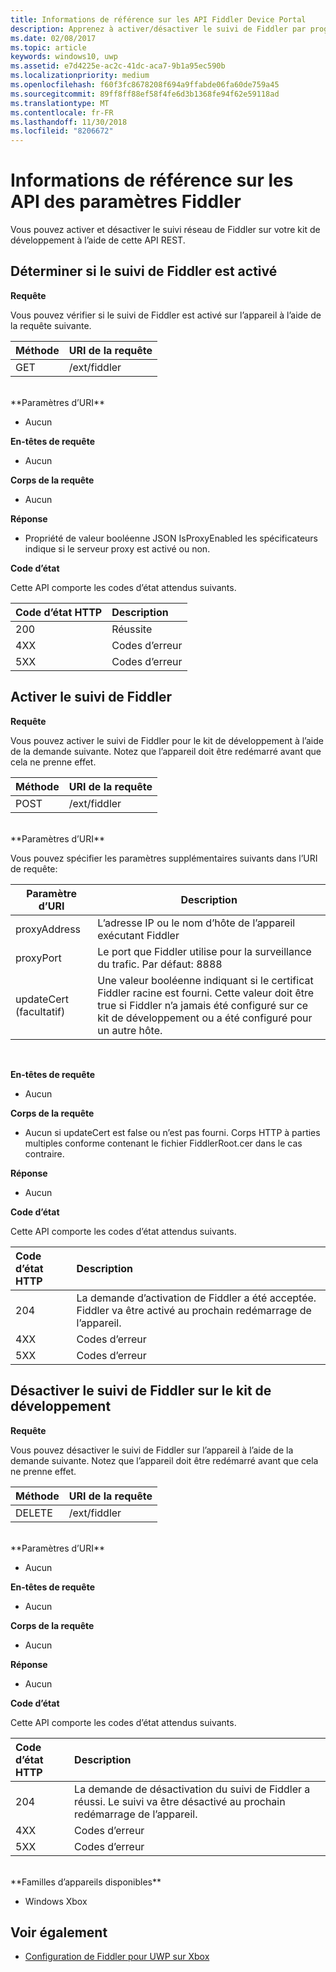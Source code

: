 ```yaml
---
title: Informations de référence sur les API Fiddler Device Portal
description: Apprenez à activer/désactiver le suivi de Fiddler par programmation.
ms.date: 02/08/2017
ms.topic: article
keywords: windows10, uwp
ms.assetid: e7d4225e-ac2c-41dc-aca7-9b1a95ec590b
ms.localizationpriority: medium
ms.openlocfilehash: f60f3fc8678208f694a9ffabde06fa60de759a45
ms.sourcegitcommit: 89ff8ff88ef58f4fe6d3b1368fe94f62e59118ad
ms.translationtype: MT
ms.contentlocale: fr-FR
ms.lasthandoff: 11/30/2018
ms.locfileid: "8206672"
---
```

# <a name="fiddler-settings-api-reference"></a>Informations de référence sur les API des paramètres Fiddler   
Vous pouvez activer et désactiver le suivi réseau de Fiddler sur votre kit de développement à l’aide de cette API REST.

## <a name="determine-if-fiddler-tracing-is-enabled"></a>Déterminer si le suivi de Fiddler est activé

**Requête**

Vous pouvez vérifier si le suivi de Fiddler est activé sur l’appareil à l’aide de la requête suivante.

Méthode      | URI de la requête
:------     | :-----
GET | /ext/fiddler
<br />
**Paramètres d’URI**

- Aucun

**En-têtes de requête**

- Aucun

**Corps de la requête**   

- Aucun

**Réponse**   

- Propriété de valeur booléenne JSON IsProxyEnabled les spécificateurs indique si le serveur proxy est activé ou non.

**Code d’état**

Cette API comporte les codes d’état attendus suivants.

Code d’état HTTP      | Description
:------     | :-----
200 | Réussite
4XX | Codes d’erreur
5XX | Codes d’erreur

## <a name="enable-fiddler-tracing"></a>Activer le suivi de Fiddler

**Requête**

Vous pouvez activer le suivi de Fiddler pour le kit de développement à l’aide de la demande suivante.  Notez que l’appareil doit être redémarré avant que cela ne prenne effet.

Méthode      | URI de la requête
:------     | :-----
POST | /ext/fiddler
<br />
**Paramètres d’URI**

Vous pouvez spécifier les paramètres supplémentaires suivants dans l’URI de requête:

| Paramètre d’URI      | Description     | 
| ------------------ |-----------------|
| proxyAddress       | L’adresse IP ou le nom d’hôte de l’appareil exécutant Fiddler |
| proxyPort          | Le port que Fiddler utilise pour la surveillance du trafic. Par défaut: 8888 |
| updateCert (facultatif)| Une valeur booléenne indiquant si le certificat Fiddler racine est fourni. Cette valeur doit être true si Fiddler n’a jamais été configuré sur ce kit de développement ou a été configuré pour un autre hôte.  |
<br>

**En-têtes de requête**

- Aucun

**Corps de la requête**

- Aucun si updateCert est false ou n’est pas fourni. Corps HTTP à parties multiples conforme contenant le fichier FiddlerRoot.cer dans le cas contraire.

**Réponse**   

- Aucun  

**Code d’état**

Cette API comporte les codes d’état attendus suivants.

Code d’état HTTP      | Description
:------     | :-----
204 | La demande d’activation de Fiddler a été acceptée. Fiddler va être activé au prochain redémarrage de l’appareil.
4XX | Codes d’erreur
5XX | Codes d’erreur

## <a name="disable-fiddler-tracing-on-the-devkit"></a>Désactiver le suivi de Fiddler sur le kit de développement

**Requête**

Vous pouvez désactiver le suivi de Fiddler sur l’appareil à l’aide de la demande suivante. Notez que l’appareil doit être redémarré avant que cela ne prenne effet.

Méthode      | URI de la requête
:------     | :-----
DELETE | /ext/fiddler
<br />
**Paramètres d’URI**

- Aucun

**En-têtes de requête**

- Aucun

**Corps de la requête**   

- Aucun

**Réponse**   

- Aucun 

**Code d’état**

Cette API comporte les codes d’état attendus suivants.

Code d’état HTTP      | Description
:------     | :-----
204 | La demande de désactivation du suivi de Fiddler a réussi. Le suivi va être désactivé au prochain redémarrage de l’appareil.
4XX | Codes d’erreur
5XX | Codes d’erreur

<br />
**Familles d’appareils disponibles**

* Windows Xbox

## <a name="see-also"></a>Voir également
- [Configuration de Fiddler pour UWP sur Xbox](uwp-fiddler.md)

